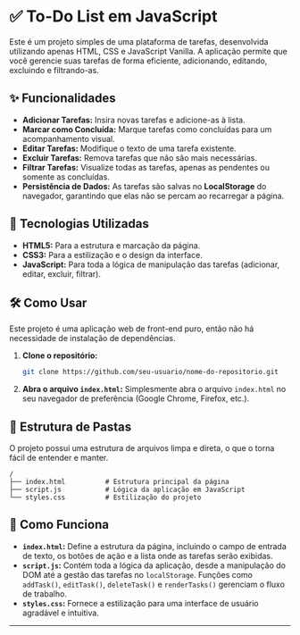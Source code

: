 

# ✅ To-Do List em JavaScript

Este é um projeto simples de uma plataforma de tarefas, desenvolvida utilizando apenas HTML, CSS e JavaScript Vanilla. A aplicação permite que você gerencie suas tarefas de forma eficiente, adicionando, editando, excluindo e filtrando-as.

## ✨ Funcionalidades

  * **Adicionar Tarefas:** Insira novas tarefas e adicione-as à lista.
  * **Marcar como Concluída:** Marque tarefas como concluídas para um acompanhamento visual.
  * **Editar Tarefas:** Modifique o texto de uma tarefa existente.
  * **Excluir Tarefas:** Remova tarefas que não são mais necessárias.
  * **Filtrar Tarefas:** Visualize todas as tarefas, apenas as pendentes ou somente as concluídas.
  * **Persistência de Dados:** As tarefas são salvas no **LocalStorage** do navegador, garantindo que elas não se percam ao recarregar a página.

## 🚀 Tecnologias Utilizadas

  * **HTML5:** Para a estrutura e marcação da página.
  * **CSS3:** Para a estilização e o design da interface.
  * **JavaScript:** Para toda a lógica de manipulação das tarefas (adicionar, editar, excluir, filtrar).

## 🛠️ Como Usar

Este projeto é uma aplicação web de front-end puro, então não há necessidade de instalação de dependências.

1.  **Clone o repositório:**

    ```bash
    git clone https://github.com/seu-usuario/nome-do-repositorio.git
    ```

2.  **Abra o arquivo `index.html`:**
    Simplesmente abra o arquivo `index.html` no seu navegador de preferência (Google Chrome, Firefox, etc.).

## 📂 Estrutura de Pastas

O projeto possui uma estrutura de arquivos limpa e direta, o que o torna fácil de entender e manter.

```
/
├── index.html          # Estrutura principal da página
├── script.js           # Lógica da aplicação em JavaScript
└── styles.css          # Estilização do projeto
```

## 🧠 Como Funciona

  * **`index.html`:** Define a estrutura da página, incluindo o campo de entrada de texto, os botões de ação e a lista onde as tarefas serão exibidas.
  * **`script.js`:** Contém toda a lógica da aplicação, desde a manipulação do DOM até a gestão das tarefas no `localStorage`. Funções como `addTask()`, `editTask()`, `deleteTask()` e `renderTasks()` gerenciam o fluxo de trabalho.
  * **`styles.css`:** Fornece a estilização para uma interface de usuário agradável e intuitiva.

-----
